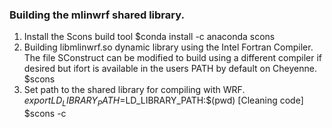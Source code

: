 ### Building the mlinwrf shared library.
1) Install the Scons build tool
$conda install -c anaconda scons
2) Building libmlinwrf.so dynamic library using the Intel Fortran Compiler. The file SConstruct can be modified to build using a different compiler if desired but ifort is available in the users PATH by default on Cheyenne.
$scons
3) Set path to the shared library for compiling with WRF.
$export LD_LIBRARY_PATH=$LD_LIBRARY_PATH:$(pwd)
\[Cleaning code\]
$scons -c
